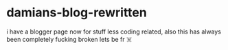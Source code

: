 # damians-blog-rewritten
i have a blogger page now for stuff less coding related, also this has always been completely fucking broken lets be fr ☠️
